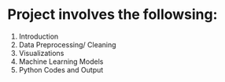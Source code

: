 # Project involves the followsing:
1. Introduction
2. Data Preprocessing/ Cleaning
3. Visualizations
4. Machine Learning Models
5. Python Codes and Output

